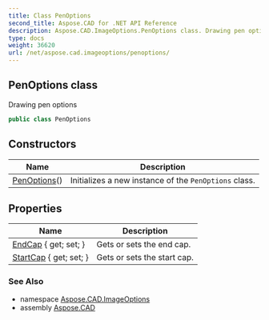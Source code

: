 ```yaml
---
title: Class PenOptions
second_title: Aspose.CAD for .NET API Reference
description: Aspose.CAD.ImageOptions.PenOptions class. Drawing pen options
type: docs
weight: 36620
url: /net/aspose.cad.imageoptions/penoptions/
---
```

## PenOptions class

Drawing pen options

```csharp
public class PenOptions
```

## Constructors

| Name | Description |
| --- | --- |
| [PenOptions](penoptions/)() | Initializes a new instance of the `PenOptions` class. |

## Properties

| Name | Description |
| --- | --- |
| [EndCap](../../aspose.cad.imageoptions/penoptions/endcap/) { get; set; } | Gets or sets the end cap. |
| [StartCap](../../aspose.cad.imageoptions/penoptions/startcap/) { get; set; } | Gets or sets the start cap. |

### See Also

* namespace [Aspose.CAD.ImageOptions](../../aspose.cad.imageoptions/)
* assembly [Aspose.CAD](../../)


